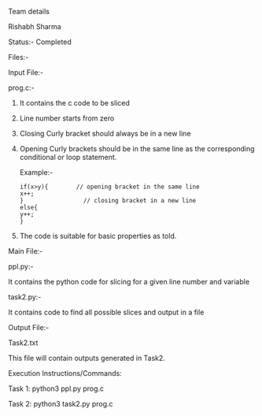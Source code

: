 
Team details

Rishabh Sharma



Status:- Completed


Files:-

Input File:-

prog.c:-

1.	It contains the c code to be sliced

2.	Line number starts from zero

3.	Closing Curly bracket should always be in a new line

4.	Opening Curly brackets should be in the same line as the corresponding conditional or loop statement.

	Example:-

		if(x>y){        // opening bracket in the same line		
		x++;		
		}                 // closing bracket in a new line		
		else{		
		y++;		
		}
		
5.	The code is suitable for basic properties as told.



Main File:-

ppl.py:-

It contains the python code for slicing for a given line number and variable 

task2.py:-

It contains code to find all possible slices and output in a file



Output File:- 

Task2.txt

This file will contain outputs generated in Task2.


Execution Instructions/Commands:

Task 1:		python3 ppl.py prog.c <line number> <variable>
	
Task 2:		python3 task2.py prog.c


     	
